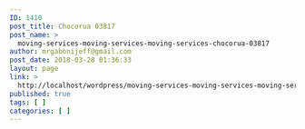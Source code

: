 ```yaml
---
ID: 1410
post_title: Chocorua 03817
post_name: >
  moving-services-moving-services-moving-services-chocorua-03817
author: mrgabonijeff@gmail.com
post_date: 2018-03-28 01:36:33
layout: page
link: >
  http://localhost/wordpress/moving-services-moving-services-moving-services-chocorua-03817/
published: true
tags: [ ]
categories: [ ]
---
```

